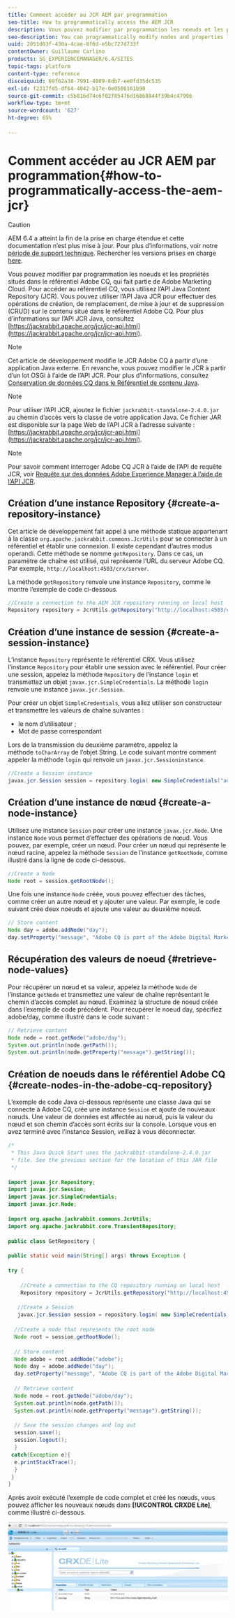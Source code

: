 ```yaml
---
title: Comment accéder au JCR AEM par programmation
seo-title: How to programmatically access the AEM JCR
description: Vous pouvez modifier par programmation les noeuds et les propriétés situés dans le référentiel AEM, qui fait partie de Adobe Marketing Cloud.
seo-description: You can programmatically modify nodes and properties located within the AEM repository, which is part of the Adobe Marketing Cloud
uuid: 2051d03f-430a-4cae-8f6d-e5bc727d733f
contentOwner: Guillaume Carlino
products: SG_EXPERIENCEMANAGER/6.4/SITES
topic-tags: platform
content-type: reference
discoiquuid: 69f62a38-7991-4009-8db7-ee8fd35dc535
exl-id: f2317fd5-df64-4042-b17e-0e0506161b90
source-git-commit: c5b816d74c6f02f85476d16868844f39b4c47996
workflow-type: tm+mt
source-wordcount: '627'
ht-degree: 65%

---
```


# Comment accéder au JCR AEM par programmation{#how-to-programmatically-access-the-aem-jcr}

>[!CAUTION]
>
>AEM 6.4 a atteint la fin de la prise en charge étendue et cette documentation n’est plus mise à jour. Pour plus d’informations, voir notre [période de support technique](https://helpx.adobe.com/fr/support/programs/eol-matrix.html). Rechercher les versions prises en charge [here](https://experienceleague.adobe.com/docs/?lang=fr).

Vous pouvez modifier par programmation les noeuds et les propriétés situés dans le référentiel Adobe CQ, qui fait partie de Adobe Marketing Cloud. Pour accéder au référentiel CQ, vous utilisez l’API Java Content Repository (JCR). Vous pouvez utiliser l’API Java JCR pour effectuer des opérations de création, de remplacement, de mise à jour et de suppression (CRUD) sur le contenu situé dans le référentiel Adobe CQ. Pour plus d’informations sur l’API JCR Java, consultez [https://jackrabbit.apache.org/jcr/jcr-api.html](https://jackrabbit.apache.org/jcr/jcr-api.html).

>[!NOTE]
>
>Cet article de développement modifie le JCR Adobe CQ à partir d’une application Java externe. En revanche, vous pouvez modifier le JCR à partir d’un lot OSGi à l’aide de l’API JCR. Pour plus d’informations, consultez [Conservation de données CQ dans le Référentiel de contenu Java](https://experienceleague.adobe.com/docs/experience-manager-learn/getting-started-wknd-tutorial-develop/overview.html?lang=fr).

>[!NOTE]
>
>Pour utiliser l’API JCR, ajoutez le fichier `jackrabbit-standalone-2.4.0.jar` au chemin d’accès vers la classe de votre application Java. Ce fichier JAR est disponible sur la page Web de l’API JCR à l’adresse suivante : [https://jackrabbit.apache.org/jcr/jcr-api.html](https://jackrabbit.apache.org/jcr/jcr-api.html).

>[!NOTE]
>
>Pour savoir comment interroger Adobe CQ JCR à l’aide de l’API de requête JCR, voir [Requête sur des données Adobe Experience Manager à l’aide de l’API JCR](https://helpx.adobe.com/fr/experience-manager/using/querying-experience-manager-data-using1.html).

## Création d’une instance Repository {#create-a-repository-instance}

Cet article de développement fait appel à une méthode statique appartenant à la classe `org.apache.jackrabbit.commons.JcrUtils` pour se connecter à un référentiel et établir une connexion. Il existe cependant d’autres modus operandi. Cette méthode se nomme `getRepository`. Dans ce cas, un paramètre de chaîne est utilisé, qui représente l’URL du serveur Adobe CQ. Par exemple, `http://localhost:4503/crx/server`.

La méthode `getRepository` renvoie une instance `Repository`, comme le montre l’exemple de code ci-dessous.

```java
//Create a connection to the AEM JCR repository running on local host
Repository repository = JcrUtils.getRepository("http://localhost:4503/crx/server");
```

## Création d’une instance de session {#create-a-session-instance}

L’instance `Repository` représente le référentiel CRX. Vous utilisez l’instance `Repository` pour établir une session avec le référentiel. Pour créer une session, appelez la méthode `Repository` de l’instance `login` et transmettez un objet `javax.jcr.SimpleCredentials`. La méthode `login` renvoie une instance `javax.jcr.Session`.

Pour créer un objet `SimpleCredentials`, vous allez utiliser son constructeur et transmettre les valeurs de chaîne suivantes :

* le nom d’utilisateur ;
* Mot de passe correspondant

Lors de la transmission du deuxième paramètre, appelez la méthode `toCharArray` de l’objet String. Le code suivant montre comment appeler la méthode `login` qui renvoie un `javax.jcr.Sessioninstance`.

```java
//Create a Session instance
javax.jcr.Session session = repository.login( new SimpleCredentials("admin", "admin".toCharArray()));
```

## Création d’une instance de nœud {#create-a-node-instance}

Utilisez une instance `Session` pour créer une instance `javax.jcr.Node`. Une instance `Node` vous permet d’effectuer des opérations de nœud. Vous pouvez, par exemple, créer un nœud. Pour créer un nœud qui représente le nœud racine, appelez la méthode `Session` de l’instance `getRootNode`, comme illustré dans la ligne de code ci-dessous.

```java
//Create a Node
Node root = session.getRootNode();
```

Une fois une instance `Node` créée, vous pouvez effectuer des tâches, comme créer un autre nœud et y ajouter une valeur. Par exemple, le code suivant crée deux noeuds et ajoute une valeur au deuxième noeud.

```java
// Store content 
Node day = adobe.addNode("day");
day.setProperty("message", "Adobe CQ is part of the Adobe Digital Marketing Suite!");
```

## Récupération des valeurs de noeud {#retrieve-node-values}

Pour récupérer un nœud et sa valeur, appelez la méthode `Node` de l’instance `getNode` et transmettez une valeur de chaîne représentant le chemin d’accès complet au nœud. Examinez la structure de noeud créée dans l’exemple de code précédent. Pour récupérer le noeud day, spécifiez adobe/day, comme illustré dans le code suivant :

```java
// Retrieve content
Node node = root.getNode("adobe/day");
System.out.println(node.getPath());
System.out.println(node.getProperty("message").getString());
```

## Création de noeuds dans le référentiel Adobe CQ {#create-nodes-in-the-adobe-cq-repository}

L’exemple de code Java ci-dessous représente une classe Java qui se connecte à Adobe CQ, crée une instance `Session` et ajoute de nouveaux nœuds. Une valeur de données est affectée au nœud, puis la valeur du nœud et son chemin d’accès sont écrits sur la console. Lorsque vous en avez terminé avec l’instance Session, veillez à vous déconnecter.

```java
/*
 * This Java Quick Start uses the jackrabbit-standalone-2.4.0.jar
 * file. See the previous section for the location of this JAR file
 */
 
import javax.jcr.Repository; 
import javax.jcr.Session; 
import javax.jcr.SimpleCredentials; 
import javax.jcr.Node; 
 
import org.apache.jackrabbit.commons.JcrUtils;
import org.apache.jackrabbit.core.TransientRepository;

public class GetRepository {

public static void main(String[] args) throws Exception { 
 
try { 
 
    //Create a connection to the CQ repository running on local host 
    Repository repository = JcrUtils.getRepository("http://localhost:4503/crx/server");
   
   //Create a Session
   javax.jcr.Session session = repository.login( new SimpleCredentials("admin", "admin".toCharArray())); 
 
  //Create a node that represents the root node
  Node root = session.getRootNode(); 
 
  // Store content 
  Node adobe = root.addNode("adobe"); 
  Node day = adobe.addNode("day"); 
  day.setProperty("message", "Adobe CQ is part of the Adobe Digital Marketing Suite!");

  // Retrieve content 
  Node node = root.getNode("adobe/day"); 
  System.out.println(node.getPath()); 
  System.out.println(node.getProperty("message").getString()); 
 
  // Save the session changes and log out
  session.save(); 
  session.logout();
  }
 catch(Exception e){
  e.printStackTrace();
  }
 } 
}
```

Après avoir exécuté l’exemple de code complet et créé les nœuds, vous pouvez afficher les nouveaux nœuds dans **[!UICONTROL CRXDE Lite]**, comme illustré ci-dessous.

![chlimage_1-68](assets/chlimage_1-68.png)
